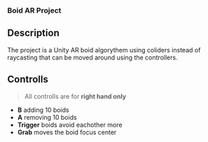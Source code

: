 ### Boid AR Project 

## Description
The project is a Unity AR boid algorythem using coliders instead of raycasting that can be moved around using the controllers.

## Controlls
> All controlls are for **right hand only**

- **B** adding 10 boids
- **A** removing 10 boids
- **Trigger** boids avoid eachother more
- **Grab** moves the boid focus center 
